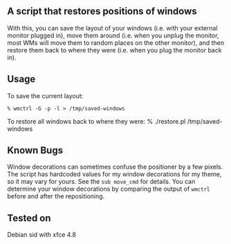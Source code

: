 ## A script that restores positions of windows

With this, you can save the layout of your windows (i.e. with your external
monitor plugged in), move them around (i.e. when you unplug the monitor,
most WMs will move them to random places on the other monitor), and then
restore them back to where they were (i.e. when you plug the monitor back in).

## Usage

To save the current layout:
```
% wmctrl -G -p -l > /tmp/saved-windows
```

To restore all windows back to where they were:
% ./restore.pl /tmp/saved-windows

## Known Bugs

Window decorations can sometimes confuse the positioner by a few pixels.
The script has hardcoded values for my window decorations for my theme,
so it may vary for yours. See the `sub move_cmd` for details.
You can determine your window decorations by comparing the output of
`wmctrl` before and after the repositioning.

## Tested on

Debian sid with xfce 4.8

